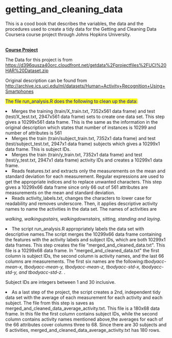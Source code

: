 # getting_and_cleaning_data

This is a cood book that describes the variables, the data and the procedures used to create a tidy data for the Getting and Cleaning Data Coursera course project through Johns Hopkins University.
              <br/>
              <br/>
  
  <strong> <u>Course Project</u></strong>
     <br/>
 
  
 The Data for this project is from https://d396qusza40orc.cloudfront.net/getdata%2Fprojectfiles%2FUCI%20HAR%20Dataset.zip
 
 Original description can be found from http://archive.ics.uci.edu/ml/datasets/Human+Activity+Recognition+Using+Smartphones
 
 
 <mark style="color:blue">The file run_analysis.R does the following to clean up the data:</mark>

 <li> Merges the training (train/X_train.txt, 7352x561 data frame) and test (test/X_test.txt, 2947x561 data frame) sets to create one data set. This step gives a 10299x561 data frame. This is the same as the information in the original description which states that number of instances is 10299 and number of attributes is 561 </li>
 
 <li> Merges the train (train/subject_train.txt, 7352x1 data frame) and test (test/subject_test.txt, 2947x1 data frame) subjects which gives a 10299x1 data frame. This is subject IDs.</li>
 
 <li> Merges the train (train/y_train.txt, 7352x1 data frame) and test (test/y_test.txt, 2947x1 data frame) activity IDs and creates a 10299x1 data frame.</li>

 <li> Reads features.txt and extracts only the measurements on the mean and standard deviation for each measurement. Regular expressions are  used to get the appropriate indices and to replace unwanted characters. This step gives a 10299x66 data frame since only 66 out of 561 attributes are measurements on the mean and standard deviation.</li>
 
 <li> Reads activity_labels.txt, changes the characters to lower case for readability and removes underscore. Then, it applies descriptive activity names to name the activities in the data set. The names of activities are 
 
<em>walking, walkingupstairs, walkingdownstairs, sitting, standing and laying</em>.</li>
 
 
<li>The script run_analysis.R appropriately labels the data set with descriptive names.The script merges the 10299x66 data frame containing the features with the activity labels and subject IDs, which are both 10299x1 data frames. This step creates the file "merged_and_cleaned_data.txt". This file is a 10299x68 data frame. In "merged_and_cleaned_data.txt" the first column is subject IDs, the second column is activity names, and the last 66 columns are measurements. The first six names are the following:<em>tbodyacc-mean-x, tbodyacc-mean-y, tbodyacc-mean-z, tbodyacc-std-x, tbodyacc-std-y, and tbodyacc-std-z.          
 </em>.

Subject IDs are integers between 1 and 30 inclusive.</li>
 
 <li> As a last step of the project, the script creates a 2nd, independent tidy data set with the average of each measurement for each activity and each subject. The file from this step is saves as merged_and_cleaned_data_average_activity.txt. This file is a 180x68 data frame. In this file the first column contains subject IDs, while the second column contains activity names mentioned above,the averages for each of the 66 attributes cover columns three to 68. Since there are 30 subjects and 6 activities, merged_and_cleaned_data_average_activity.txt has 180 rows.</li>